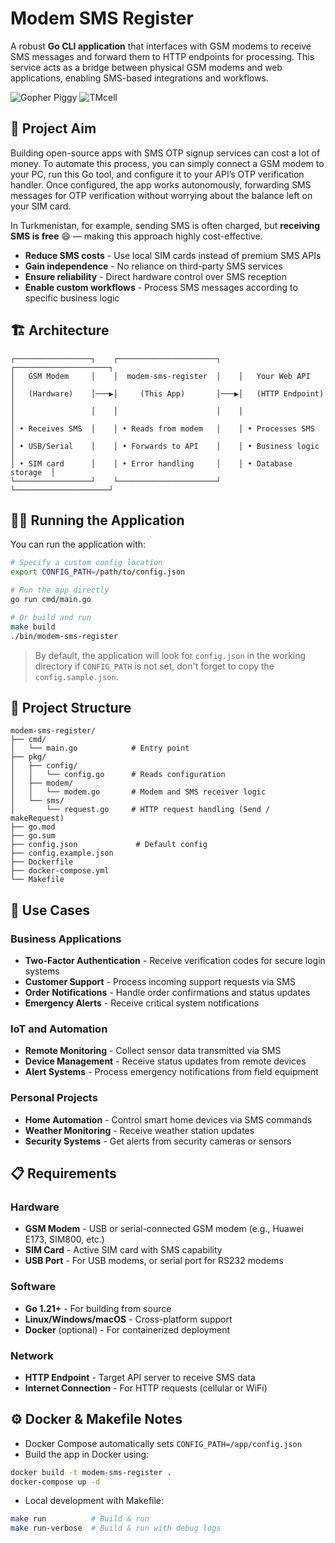 
# Modem SMS Register

A robust **Go CLI application** that interfaces with GSM modems to receive SMS messages and forward them to HTTP endpoints for processing. This service acts as a bridge between physical GSM modems and web applications, enabling SMS-based integrations and workflows.

![Gopher Piggy](https://images.squarespace-cdn.com/content/v1/5e10bdc20efb8f0d169f85f9/1632053256010-P6GZOJ8UDZPH5JZDTSJE/gopher-piggy.png)  ![TMcell](https://is1-ssl.mzstatic.com/image/thumb/Purple115/v4/0f/23/b6/0f23b6c6-5de8-4194-1abf-5bba5f6aa8d3/AppIcon-1x_U007emarketing-85-220-5.png/512x512bb.jpg)


## 🎯 Project Aim

Building open-source apps with SMS OTP signup services can cost a lot of money. To automate this process, you can simply connect a GSM modem to your PC, run this Go tool, and configure it to your API’s OTP verification handler. Once configured, the app works autonomously, forwarding SMS messages for OTP verification without worrying about the balance left on your SIM card.

In Turkmenistan, for example, sending SMS is often charged, but **receiving SMS is free** 😄 — making this approach highly cost-effective.

* **Reduce SMS costs** - Use local SIM cards instead of premium SMS APIs
* **Gain independence** - No reliance on third-party SMS services
* **Ensure reliability** - Direct hardware control over SMS reception
* **Enable custom workflows** - Process SMS messages according to specific business logic

## 🏗️ Architecture

```
┌─────────────────┐    ┌──────────────────────┐    ┌─────────────────────┐
│   GSM Modem     │    │  modem-sms-register  │    │   Your Web API      │
│   (Hardware)    │───▶│     (This App)       │───▶│   (HTTP Endpoint)   │
│                 │    │                      │    │                     │
│ • Receives SMS  │    │ • Reads from modem   │    │ • Processes SMS     │
│ • USB/Serial    │    │ • Forwards to API    │    │ • Business logic    │
│ • SIM card      │    │ • Error handling     │    │ • Database storage  │
└─────────────────┘    └──────────────────────┘    └─────────────────────┘
```


## 🏃‍♂️ Running the Application

You can run the application with:

```bash
# Specify a custom config location
export CONFIG_PATH=/path/to/config.json

# Run the app directly
go run cmd/main.go

# Or build and run
make build
./bin/modem-sms-register
```

> By default, the application will look for `config.json` in the working directory if `CONFIG_PATH` is not set, don't forget to copy the `config.sample.json`.


## 📁 Project Structure

```
modem-sms-register/
├── cmd/
│   └── main.go            # Entry point
├── pkg/
│   ├── config/
│   │   └── config.go      # Reads configuration
│   ├── modem/
│   │   └── modem.go       # Modem and SMS receiver logic
│   └── sms/
│       └── request.go     # HTTP request handling (Send / makeRequest)
├── go.mod
├── go.sum
├── config.json             # Default config
├── config.example.json
├── Dockerfile
├── docker-compose.yml
└── Makefile
```


## 🚀 Use Cases

### Business Applications

* **Two-Factor Authentication** - Receive verification codes for secure login systems
* **Customer Support** - Process incoming support requests via SMS
* **Order Notifications** - Handle order confirmations and status updates
* **Emergency Alerts** - Receive critical system notifications

### IoT and Automation

* **Remote Monitoring** - Collect sensor data transmitted via SMS
* **Device Management** - Receive status updates from remote devices
* **Alert Systems** - Process emergency notifications from field equipment

### Personal Projects

* **Home Automation** - Control smart home devices via SMS commands
* **Weather Monitoring** - Receive weather station updates
* **Security Systems** - Get alerts from security cameras or sensors


## 📋 Requirements

### Hardware

* **GSM Modem** - USB or serial-connected GSM modem (e.g., Huawei E173, SIM800, etc.)
* **SIM Card** - Active SIM card with SMS capability
* **USB Port** - For USB modems, or serial port for RS232 modems

### Software

* **Go 1.21+** - For building from source
* **Linux/Windows/macOS** - Cross-platform support
* **Docker** (optional) - For containerized deployment

### Network

* **HTTP Endpoint** - Target API server to receive SMS data
* **Internet Connection** - For HTTP requests (cellular or WiFi)


## ⚙️ Docker & Makefile Notes

* Docker Compose automatically sets `CONFIG_PATH=/app/config.json`
* Build the app in Docker using:

```bash
docker build -t modem-sms-register .
docker-compose up -d
```

* Local development with Makefile:

```bash
make run          # Build & run
make run-verbose  # Build & run with debug logs
```
